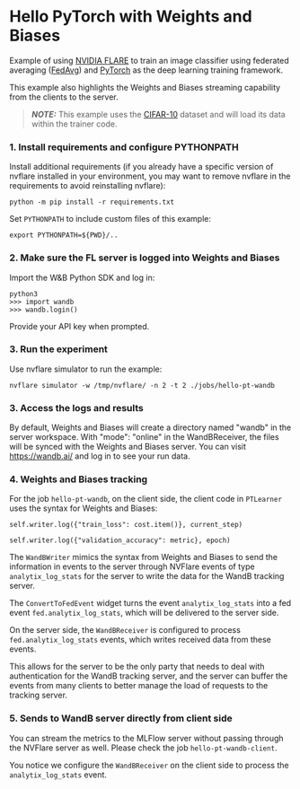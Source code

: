 # Hello PyTorch with Weights and Biases

Example of using [NVIDIA FLARE](https://nvflare.readthedocs.io/en/main/index.html) to train an image classifier
using federated averaging ([FedAvg](https://arxiv.org/abs/1602.05629)) and [PyTorch](https://pytorch.org/)
as the deep learning training framework.

This example also highlights the Weights and Biases streaming capability from the clients to the server.

> **_NOTE:_** This example uses the [CIFAR-10](https://www.cs.toronto.edu/~kriz/cifar.html) dataset and will load its data within the trainer code.

### 1. Install requirements and configure PYTHONPATH

Install additional requirements (if you already have a specific version of nvflare installed in your environment, you may want to remove nvflare in the requirements to avoid reinstalling nvflare):

```
python -m pip install -r requirements.txt
```

Set `PYTHONPATH` to include custom files of this example:
```
export PYTHONPATH=${PWD}/..
```

### 2. Make sure the FL server is logged into Weights and Biases

Import the W&B Python SDK and log in:

```
python3
>>> import wandb
>>> wandb.login()
```

Provide your API key when prompted.

### 3. Run the experiment

Use nvflare simulator to run the example:

```
nvflare simulator -w /tmp/nvflare/ -n 2 -t 2 ./jobs/hello-pt-wandb
```

### 3. Access the logs and results

By default, Weights and Biases will create a directory named "wandb" in the server workspace. With "mode": "online" in the WandBReceiver, the
files will be synced with the Weights and Biases server. You can visit https://wandb.ai/ and log in to see your run data.

### 4. Weights and Biases tracking

For the job `hello-pt-wandb`, on the client side, the client code in `PTLearner` uses the syntax for Weights and Biases:

```
self.writer.log({"train_loss": cost.item()}, current_step)

self.writer.log({"validation_accuracy": metric}, epoch)
```

The `WandBWriter` mimics the syntax from Weights and Biases to send the information in events to the server through NVFlare events
of type `analytix_log_stats` for the server to write the data for the WandB tracking server.

The `ConvertToFedEvent` widget turns the event `analytix_log_stats` into a fed event `fed.analytix_log_stats`,
which will be delivered to the server side.

On the server side, the `WandBReceiver` is configured to process `fed.analytix_log_stats` events,
which writes received data from these events.

This allows for the server to be the only party that needs to deal with authentication for the WandB tracking server, and the server
can buffer the events from many clients to better manage the load of requests to the tracking server.

### 5. Sends to WandB server directly from client side

You can stream the metrics to the MLFlow server without passing through the NVFlare server as well.
Please check the job `hello-pt-wandb-client`.

You notice we configure the `WandBReceiver` on the client side to process the `analytix_log_stats` event.
